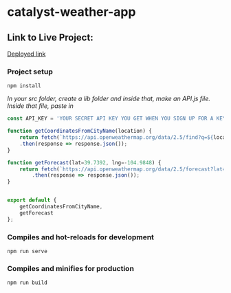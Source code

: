 # catalyst-weather-app

## Link to Live Project:

[Deployed link](https://catalyst-weather-app.firebaseapp.com/)

### Project setup
```
npm install
```

_In your src folder, create a lib folder and inside that, make an API.js file. Inside that file, paste in_

```javascript
const API_KEY = 'YOUR SECRET API KEY YOU GET WHEN YOU SIGN UP FOR A KEY';

function getCoordinatesFromCityName(location) {
    return fetch(`https://api.openweathermap.org/data/2.5/find?q=${location}&type=like&units=imperial&appid=${API_KEY}`)
    .then(response => response.json());
}

function getForecast(lat=39.7392, lng=-104.9848) {
    return fetch(`https://api.openweathermap.org/data/2.5/forecast?lat=${lat}&lon=${lng}&units=imperial&appid=${API_KEY}`)
        .then(response => response.json());
}


export default {
    getCoordinatesFromCityName,
    getForecast
};
```

### Compiles and hot-reloads for development
```
npm run serve
```

### Compiles and minifies for production
```
npm run build
```


